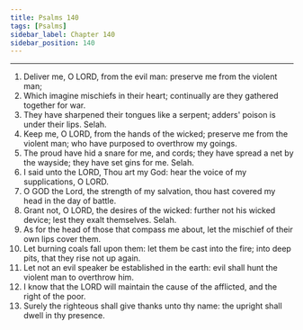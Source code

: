 ```yaml
---
title: Psalms 140
tags: [Psalms]
sidebar_label: Chapter 140
sidebar_position: 140
---
```


---
1. Deliver me, O LORD, from the evil man: preserve me from the violent man;
2. Which imagine mischiefs in their heart; continually are they gathered together for war.
3. They have sharpened their tongues like a serpent; adders' poison is under their lips. Selah.
4. Keep me, O LORD, from the hands of the wicked; preserve me from the violent man; who have purposed to overthrow my goings.
5. The proud have hid a snare for me, and cords; they have spread a net by the wayside; they have set gins for me. Selah.
6. I said unto the LORD, Thou art my God: hear the voice of my supplications, O LORD.
7. O GOD the Lord, the strength of my salvation, thou hast covered my head in the day of battle.
8. Grant not, O LORD, the desires of the wicked: further not his wicked device; lest they exalt themselves. Selah.
9. As for the head of those that compass me about, let the mischief of their own lips cover them.
10. Let burning coals fall upon them: let them be cast into the fire; into deep pits, that they rise not up again.
11. Let not an evil speaker be established in the earth: evil shall hunt the violent man to overthrow him.
12. I know that the LORD will maintain the cause of the afflicted, and the right of the poor.
13. Surely the righteous shall give thanks unto thy name: the upright shall dwell in thy presence.